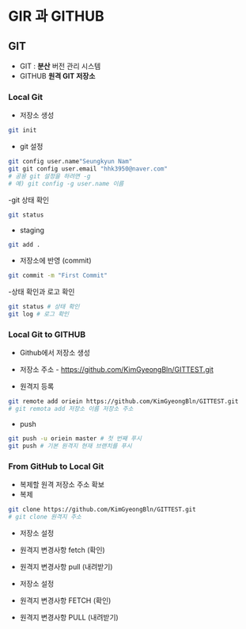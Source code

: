 # GIR 과 GITHUB
## GIT
- GIT : **분산** 버전 관리 시스템
- GITHUB **원격 GIT 저장소**

### Local Git
- 저장소 생성
``` bash
git init
```

- git 설정
```bash
git config user.name"Seungkyun Nam"
git git config user.email "hhk3950@naver.com"
# 공용 git 설정을 하려면 -g
# 예) git config -g user.name 이름
```

-git 상태 확인
```bash
git status
```
- staging
```bash
git add .
```

- 저장소에 반영 (commit)
```bash
git commit -m "First Commit"
```

-상태 확인과 로고 확인
```bash
git status # 상태 확인
git log # 로그 확인
```
### Local Git to GITHUB
- Github에서 저장소 생성
- 저장소 주소
        - https://github.com/KimGyeongBln/GITTEST.git

- 원격지 등록
```bash
git remote add oriein https://github.com/KimGyeongBln/GITTEST.git
# git remota add 저장소 이름 저장소 주소
```
- push
```bash
git push -u oriein master # 첫 번째 푸시
git push # 기본 원격지 현재 브랜치를 푸시
```

### From GitHub to Local Git
- 복제할 원격 저장소 주소 확보
- 복제
```bash
git clone https://github.com/KimGyeongBln/GITTEST.git
# git clone 원격지 주소
```

- 저장소 설정

- 원격지 변경사항 fetch (확인)

- 원격지 변경사항 pull (내려받기)






- 저장소 설정

- 원격지 변경사항 FETCH (확인)

- 원격지 변경사항 PULL (내려받기)